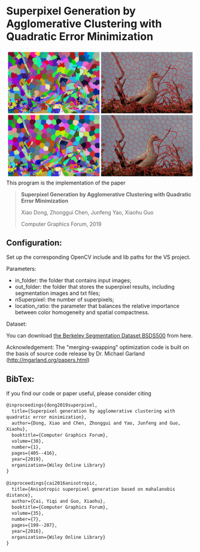 # Superpixel Generation by Agglomerative Clustering with Quadratic Error Minimization

![Example 1](test_results/merge_swapping.png)
This program is the implementation of the paper
> **Superpixel Generation by Agglomerative Clustering with Quadratic Error Minimization**
>
> Xiao Dong, 
> Zhonggui Chen, 
> Junfeng Yao,
> Xiaohu Guo
>
> Computer Graphics Forum, 2019


## Configuration:
Set up the corresponding OpenCV include and lib paths for the VS project. 

Parameters:
* in_folder: the folder that contains input images;
* out_folder: the folder that stores the superpixel results, including segmentation images and txt files;
* nSuperpixel: the number of superpixels;
* location_ratio: the parameter that balances the relative importance between color homogeneity and spatial compactness.

Dataset:

You can download [the Berkeley Segmentation Dataset BSDS500](https://www2.eecs.berkeley.edu/Research/Projects/CS/vision/bsds/) from here.


Acknowledgement:
The "merging-swapping" optimization code is built on the basis of source code release by Dr. Michael Garland (http://mgarland.org/papers.html)

## BibTex:
If you find our code or paper useful, please consider citing

	@inproceedings{dong2019superpixel,
	  title={Superpixel generation by agglomerative clustering with quadratic error minimization},
	  author={Dong, Xiao and Chen, Zhonggui and Yao, Junfeng and Guo, Xiaohu},
	  booktitle={Computer Graphics Forum},
	  volume={38},
	  number={1},
	  pages={405--416},
	  year={2019},
	  organization={Wiley Online Library}
	}
	
	@inproceedings{cai2016anisotropic,
	  title={Anisotropic superpixel generation based on mahalanobis distance},
	  author={Cai, Yiqi and Guo, Xiaohu},
	  booktitle={Computer Graphics Forum},
	  volume={35},
	  number={7},
	  pages={199--207},
	  year={2016},
	  organization={Wiley Online Library}
	}
